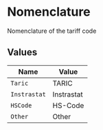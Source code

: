 # Nomenclature

Nomenclature of the tariff code


## Values

| Name         | Value        |
| ------------ | ------------ |
| `Taric`      | TARIC        |
| `Instrastat` | Instrastat   |
| `HSCode`     | HS-Code      |
| `Other`      | Other        |